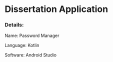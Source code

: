 # Dissertation Application

### Details:

Name: Password Manager

Language: Kotlin

Software: Android Studio
